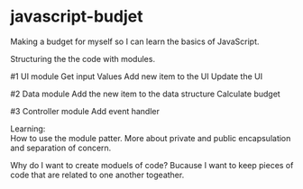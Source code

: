 # javascript-budjet
Making a budget for myself so I can learn the basics of JavaScript.

Structuring the the code with modules.

#1 UI module
Get input Values
Add new item to the UI
Update the UI

#2 Data module
Add the new item to the data structure
Calculate budget

#3 Controller module
Add event handler

Learning:  
How to use the module patter.
More about private and public encapsulation and separation of concern.

Why do I want to create moduels of code?
Bucause I want to keep pieces of code that are related to one another togeather.
